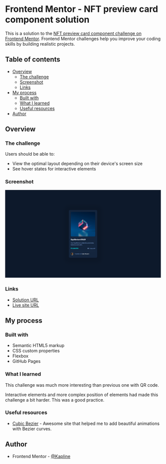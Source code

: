 # Frontend Mentor - NFT preview card component solution

This is a solution to the [NFT preview card component challenge on Frontend Mentor](https://www.frontendmentor.io/challenges/nft-preview-card-component-SbdUL_w0U). Frontend Mentor challenges help you improve your coding skills by building realistic projects. 

## Table of contents

- [Overview](#overview)
  - [The challenge](#the-challenge)
  - [Screenshot](#screenshot)
  - [Links](#links)
- [My process](#my-process)
  - [Built with](#built-with)
  - [What I learned](#what-i-learned)
  - [Useful resources](#useful-resources)
- [Author](#author)

## Overview

### The challenge

Users should be able to:

- View the optimal layout depending on their device's screen size
- See hover states for interactive elements

### Screenshot

![](./images/screenshot.png)

### Links

- [Solution URL](https://www.frontendmentor.io/solutions/flexbox-nft-card-component-ewl0xkoMAP)
- [Live site URL](https://chipper-swan-0936ea.netlify.app/)

## My process

### Built with

- Semantic HTML5 markup
- CSS custom properties
- Flexbox
- GitHub Pages

### What I learned

This challenge was much more interesting than previous one with QR code.

Interactive elements and more complex position of elements had made this challenge a bit harder. This was a good practice.

### Useful resources

- [Cubic Bezier](https://cubic-bezier.com/) - Awesome site that helped me to add beautiful animations with Bezier curves.

## Author

- Frontend Mentor - [@Kapline](https://www.frontendmentor.io/profile/TrueKapline)